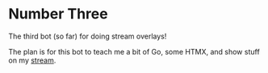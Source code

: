 # Number Three

The third bot (so far) for doing stream overlays!

The plan is for this bot to teach me a bit of Go, some
HTMX, and show stuff on my 
[stream](https://twitch.tv/exegeteio).
